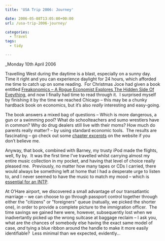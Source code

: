 ```yaml
---
title: 'USA Trip 2006: Journey'

date: 2006-05-08T13:05:00+00:00
url: /usa-trip-2006-journey/

categories:
  - Travel
tags:
  - tidy

---
```

<!--kg-card-begin: html-->

_Monday 10th April 2006</p> 

</i>Travelling West during the daytime is a blast, especially on a sunny day.&nbsp; Time it right and you can experience daylight for 24 hours, which afforded me time to catch up on some reading.&nbsp; For Christmas Joce had given a book entitled [Freakonomics &#8211; A Rogue Economist Explores The Hidden Side Of Eveything][1], and now I finally had time to read through it.&nbsp; I surprised myself by finishing it by the time we reached Chicago &#8211; this may be a chunky hardback book on economics, but it&#8217;s also _really_ interesting and easy-going.

The book answers a mixed bag of questions &#8211; Which is more dangerous, a gun or a swimming pool? What do schoolteachers and sumo wrestlers have in common? Why do drug dealers still live with their moms? How much do parents really matter? &#8211; by using standard economic tools.&nbsp; The results are fascinating &#8211; go check out some [chapter excerpts][2] on the website if you don&#8217;t believe me.

Anyway, that book, combined with Barney, my trusty iPod made the flights, well, fly by.&nbsp; It was the first time I&#8217;ve travelled whilst carrying almost my entire music collection in my pocket, and having that level of choice really pleased me.&nbsp; Previously, no matter how many tapes or CDs I carried, there would always be something left at home that I had a desperate urge to listen to, and I never seemed to have the music to match my mood &#8211; which is [essential for an INTP][3].

At O&#8217;Hare airport, we discovered a small advantage of our transatlantic marriage &#8211; we can choose to go through passport control together through either the "citizens" or "foreigners" queue (natually, we picked the shorter one), in order to provide a complete picture to the immigration officer.&nbsp; The time savings we gained here were, however, subsequently lost when we inadvertantly picked up the wrong suitcase at baggage reclaim &#8211; I ask you, what are the chances of somebody else having the exact same model of case, _and_ tying a blue ribbon around the handle to make it more easily identifiable?&nbsp; Less minimal than we expected, evidently&#8230;

<!--kg-card-end: html-->

 [1]: http://www.freakonomics.com/
 [2]: http://www.freakonomics.com/chapter.php
 [3]: http://www.intp.org/intprofile.html